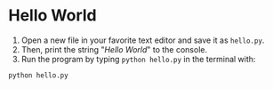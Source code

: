 # Hello World

1. Open a new file in your favorite text editor and save it as `hello.py`.
2. Then, print the string "_Hello World_" to the console.
3. Run the program by typing `python hello.py` in the terminal with:

```bash
python hello.py
```
